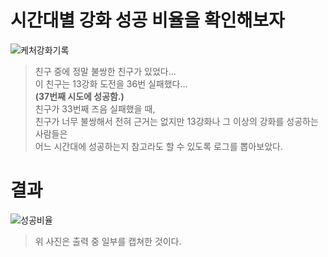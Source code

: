 # 시간대별 강화 성공 비율을 확인해보자
![케처강화기록](https://user-images.githubusercontent.com/98927470/170871737-49e1daee-a892-4e34-b608-765e644da25c.PNG)
> 친구 중에 정말 불쌍한 친구가 있었다...  
> 이 친구는 13강화 도전을 36번 실패했다...  
> **(37번째 시도에 성공함.)**  
> 친구가 33번째 즈음 실패했을 때,  
> 친구가 너무 불쌍해서 전혀 근거는 없지만 13강화나 그 이상의 강화를 성공하는 사람들은  
> 어느 시간대에 성공하는지 참고라도 할 수 있도록 로그를 뽑아보았다.  

# 결과
![성공비율](https://user-images.githubusercontent.com/98927470/170871890-f0d877fa-4947-4e76-9a1e-29c5083f4862.jpg)
> 위 사진은 출력 중 일부를 캡쳐한 것이다.  
